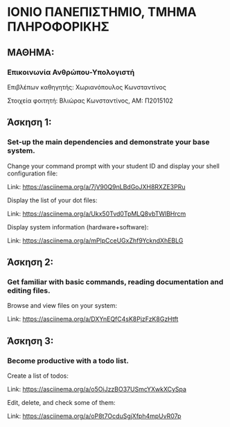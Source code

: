 # ΙΟΝΙΟ ΠΑΝΕΠΙΣΤΗΜΙΟ, ΤΜΗΜΑ ΠΛΗΡΟΦΟΡΙΚΗΣ 
## ΜΑΘΗΜΑ:
### Επικοινωνία Ανθρώπου-Υπολογιστή 

Επιβλέπων καθηγητής: Χωριανόπουλος Κωνσταντίνος 

Στοιχεία φοιτητή:
Βλιώρας Κωνσταντίνος, ΑΜ: Π2015102

## Άσκηση 1:

### Set-up the main dependencies and demonstrate your base system.
 
 Change your command prompt with your student ID and display your shell configuration file:
 
 Link: https://asciinema.org/a/7jV90Q9nLBdGoJXH8RXZE3PRu 
 
 Display the list of your dot files:

 Link: https://asciinema.org/a/Ukx50Tvd0TpMLQ8vbTWlBHrcm
 
 
 Display system information (hardware+software):
 
 Link: https://asciinema.org/a/mPlpCceUGxZhf9YckndXhEBLG
 
 ## Άσκηση 2:
 
 ### Get familiar with basic commands, reading documentation and editing files.
 
 Browse and view files on your system:
 
 Link: https://asciinema.org/a/DXYnEQfC4sK8PjzFzK8GzHtft
 
 ## Άσκηση 3:
 
 ### Become productive with a todo list.
  
 Create a list of todos:
 
 Link: https://asciinema.org/a/o5OiJzzBO37USmcYXwkXCySpa
 
 Edit, delete, and check some of them:
 
 Link: https://asciinema.org/a/oP8t7OcduSgjXfph4mpUvR07p
